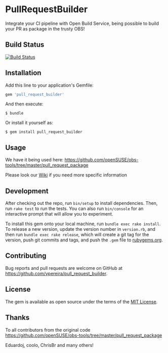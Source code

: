 # PullRequestBuilder

Integrate your CI pipeline with Open Build Service, being possible to build your PR as package in the trusty OBS!

## Build Status
[![Build Status](https://travis-ci.com/vpereira/pull_request_builder.svg?branch=master)](https://travis-ci.com/vpereira/pull_request_builder)

## Installation

Add this line to your application's Gemfile:

```ruby
gem 'pull_request_builder'
```

And then execute:

    $ bundle

Or install it yourself as:

    $ gem install pull_request_builder

## Usage

We have it being used here: https://github.com/openSUSE/obs-tools/tree/master/pull_request_package

Please look our [Wiki](https://github.com/vpereira/pull_request_builder/wiki/running) if you need more specific information

## Development

After checking out the repo, run `bin/setup` to install dependencies. Then, run `rake test` to run the tests. You can also run `bin/console` for an interactive prompt that will allow you to experiment.

To install this gem onto your local machine, run `bundle exec rake install`. To release a new version, update the version number in `version.rb`, and then run `bundle exec rake release`, which will create a git tag for the version, push git commits and tags, and push the `.gem` file to [rubygems.org](https://rubygems.org).

## Contributing

Bug reports and pull requests are welcome on GitHub at https://github.com/vpereira/pull_request_builder.

## License

The gem is available as open source under the terms of the [MIT License](https://opensource.org/licenses/MIT).


## Thanks

To all contributors from the original code https://github.com/openSUSE/obs-tools/tree/master/pull_request_package

Eduardoj, coolo, ChrisBr and many others!
